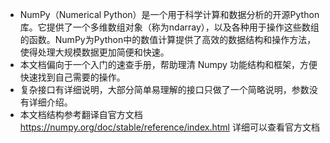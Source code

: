 - NumPy（Numerical Python）是一个用于科学计算和数据分析的开源Python库。它提供了一个多维数组对象（称为ndarray），以及各种用于操作这些数组的函数。NumPy为Python中的数值计算提供了高效的数据结构和操作方法，使得处理大规模数据更加简便和快速。
- 本文档偏向于一个入门的速查手册，帮助理清 Numpy 功能结构和框架，方便快速找到自己需要的操作。
- 复杂接口有详细说明，大部分简单易理解的接口只做了一个简略说明，参数没有详细介绍。
- 本文档结构参考翻译自官方文档 https://numpy.org/doc/stable/reference/index.html 详细可以查看官方文档
